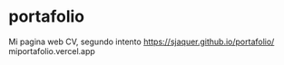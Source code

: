 # portafolio
Mi pagina web CV, segundo intento
https://sjaquer.github.io/portafolio/
miportafolio.vercel.app

